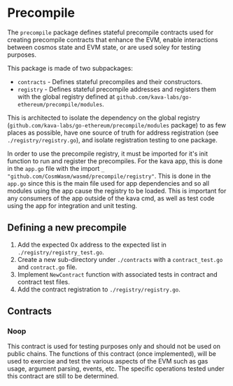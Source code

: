 # Precompile

The `precompile` package defines stateful precompile contracts used for creating precompile contracts that enhance the EVM, enable interactions between cosmos state and EVM state, or are used soley for testing purposes.

This package is made of two subpackages:

- `contracts` - Defines stateful precompiles and their constructors.
- `registry` - Defines stateful precompile addresses and registers them with the global registry
  defined at `github.com/kava-labs/go-ethereum/precompile/modules`.

This is architected to isolate the dependency on the global registry (`github.com/kava-labs/go-ethereum/precompile/modules` package) to as few places as possible, have one source of truth for address registration (see `./registry/registry.go`), and isolate registration testing to one package.

In order to use the precompile registry, it must be imported for it's init function to run and register the precompiles. For the kava app, this is done in the `app.go` file with the import `_ "github.com/CosmWasm/wasmd/precompile/registry"`. This is done in the `app.go` since this is the main file used for app dependencies and so all modules using the app cause the registry to be loaded. This is important for any consumers of the app outside of the kava cmd, as well as test code using the app for integration and unit testing.

## Defining a new precompile

1. Add the expected 0x address to the expected list in `./registry/registry_test.go`.
2. Create a new sub-directory under `./contracts` with a `contract_test.go` and `contract.go` file.
3. Implement `NewContract` function with associated tests in contract and contract test files.
4. Add the contract registration to `./registry/registry.go`.

## Contracts

### Noop

This contract is used for testing purposes only and should not be used on public chains. The functions of this contract (once implemented), will be used to exercise and test the various aspects of the EVM such as gas usage, argument parsing, events, etc. The specific operations tested under this contract are still to be determined.

